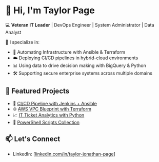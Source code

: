# 👋 Hi, I'm Taylor Page

💻 **Veteran IT Leader** | DevOps Engineer | System Administrator | Data Analyst

🔧 I specialize in:
- 🔄 Automating Infrastructure with Ansible & Terraform
- ☁️ Deploying CI/CD pipelines in hybrid-cloud environments
- 📊 Using data to drive decision making with BigQuery & Python
- 🛠️ Supporting secure enterprise systems across multiple domains

## 🔨 Featured Projects
- 🧩 [CI/CD Pipeline with Jenkins + Ansible](https://github.com/TaylorJPage/taylorjpage/tree/main/ci-cd-jenkins-ansible)
- 🌐 [AWS VPC Blueprint with Terraform](https://github.com/TaylorJPage/taylorjpage/tree/main/aws-terraform-vpc)
- 📈 [IT Ticket Analytics with Python](https://github.com/TaylorJPage/taylorjpage/tree/main/helpdesk-data-analysis)
- 🧰 [PowerShell Scripts Collection](https://github.com/TaylorJPage/taylorjpage/tree/main/Powershell-scripts)

## 📫 Let's Connect
- LinkedIn: [[linkedin.com/in/taylor-jonathan-page](https://www.linkedin.com/in/taylor-jonathan-page/)]
